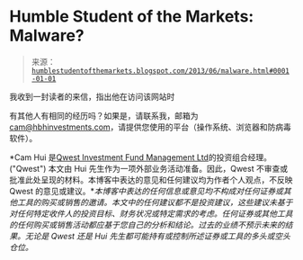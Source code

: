 <!--yml

category: 未分类

date: 2024-05-18 03:52:28

-->

# Humble Student of the Markets: Malware?

> 来源：[`humblestudentofthemarkets.blogspot.com/2013/06/malware.html#0001-01-01`](https://humblestudentofthemarkets.blogspot.com/2013/06/malware.html#0001-01-01)

我收到一封读者的来信，指出他在访问该网站时

有其他人有相同的经历吗？如果是，请联系我，邮箱为 cam@hbhinvestments.com，请提供您使用的平台（操作系统、浏览器和防病毒软件）。

*Cam Hui 是[Qwest Investment Fund Management Ltd](http://www.qwestfunds.com/)的投资组合经理。 ("Qwest") 本文由 Hui 先生作为一项外部业务活动准备。因此，Qwest 不审查或批准此处呈现的材料。本博客中表达的意见和任何建议均为作者个人观点，不反映 Qwest 的意见或建议。**本博客中表达的任何信息或意见均不构成对任何证券或其他工具的购买或销售的邀请。本文中的任何建议都不是投资建议，这些建议未基于对任何特定收件人的投资目标、财务状况或特定需求的考虑。任何证券或其他工具的任何购买或销售活动都应基于您自己的分析和结论。过去的业绩不预示未来的结果。无论是 Qwest 还是 Hui 先生都可能持有或控制所述证券或工具的多头或空头仓位。*
